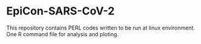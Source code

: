 # EpiCon-SARS-CoV-2
This repository contains PERL codes written to be run at linux environment.
One R command file for analysis and ploting.
